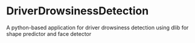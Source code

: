 # DriverDrowsinessDetection
A python-based application for driver drowsiness detection using dlib for shape predictor and face detector 
